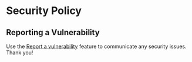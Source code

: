 # Security Policy

## Reporting a Vulnerability

Use the [Report a vulnerability](https://github.com/nikitastupin/clairvoyance/security/advisories/new) feature to communicate any security issues. Thank you!
